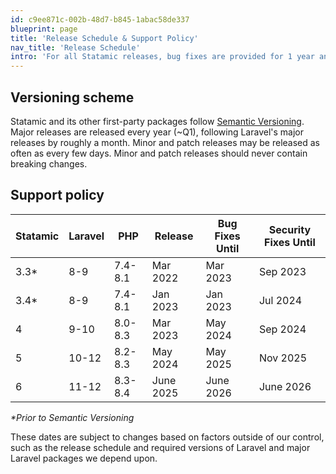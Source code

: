 ```yaml
---
id: c9ee871c-002b-48d7-b845-1abac58de337
blueprint: page
title: 'Release Schedule & Support Policy'
nav_title: 'Release Schedule'
intro: 'For all Statamic releases, bug fixes are provided for 1 year and security fixes are provided for 18 months.  For all first party addons, only the latest major release receives bug fixes. In addition, please review the [Laravel Support Policy](https://laravel.com/docs/master/releases#support-policy).'
---
```


## Versioning scheme

Statamic and its other first-party packages follow [Semantic Versioning](https://semver.org/). Major releases are released every year (~Q1), following Laravel's major releases by roughly a month. Minor and patch releases may be released as often as every few days. Minor and patch releases should never contain breaking changes.

## Support policy

<table>
   <thead>
      <tr>
         <th>Statamic</th>
         <th>Laravel</th>
         <th>PHP</th>
         <th>Release</th>
         <th>Bug Fixes Until</th>
         <th>Security Fixes Until</th>
      </tr>
   </thead>
   <tbody>
      <tr>
         <td>3.3*</td>
         <td>8-9</td>
         <td>7.4-8.1</td>
         <td>Mar 2022</td>
         <td>Mar 2023</td>
         <td>Sep 2023</td>
      </tr>
      <tr>
         <td>3.4*</td>
         <td>8-9</td>
         <td>7.4-8.1</td>
         <td>Jan 2023</td>
         <td>Jan 2023</td>
         <td>Jul 2024</td>
      </tr>
      <tr>
         <td>4</td>
         <td>9-10</td>
         <td>8.0-8.3</td>
         <td>Mar 2023</td>
         <td>May 2024</td>
         <td>Sep 2024</td>
      </tr>
      <tr>
         <td>5</td>
         <td>10-12</td>
         <td>8.2-8.3</td>
         <td>May 2024</td>
         <td>May 2025</td>
         <td>Nov 2025</td>
      </tr>
       <tr>
         <td>6</td>
         <td>11-12</td>
         <td>8.3-8.4</td>
         <td>June 2025</td>
         <td>June 2026</td>
         <td>June 2026</td>
      </tr>
   </tbody>
</table>

_*Prior to Semantic Versioning_

These dates are subject to changes based on factors outside of our control, such as the release schedule and required versions of Laravel and major Laravel packages we depend upon.
